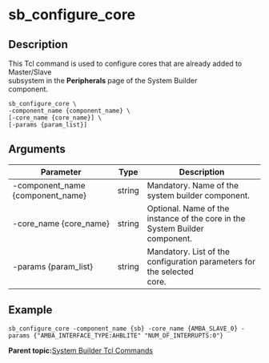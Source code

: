 # sb\_configure\_core

## Description

This Tcl command is used to configure cores that are already added to Master/Slave<br /> subsystem in the **Peripherals** page of the System Builder<br /> component.

```
sb_configure_core \
-component_name {component_name} \
[-core_name {core_name}] \
[-params {param_list}]

```

## Arguments

|Parameter|Type|Description|
|---------|----|-----------|
|-component\_name \{component\_name\}|string|Mandatory. Name of the system builder component.|
|-core\_name \{core\_name\}|string|Optional. Name of the instance of the core in the System Builder<br /> component.|
|-params \{param\_list\}|string|Mandatory. List of the configuration parameters for the selected<br /> core.|

## Example

```
sb_configure_core -component_name {sb} -core_name {AMBA_SLAVE_0} -params {"AMBA_INTERFACE_TYPE:AHBLITE" "NUM_OF_INTERRUPTS:0"}
```

**Parent topic:**[System Builder Tcl Commands](GUID-D8832000-73FB-42DC-860F-FF30F05EE075.md)

